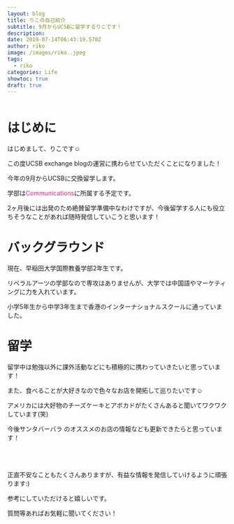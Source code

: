 ```yaml
---
layout: blog
title: りこの自己紹介
subtitle: 9月からUCSBに留学するりこです！
description: 　
date: 2019-07-14T06:43:19.570Z
author: riko
image: /images/riko..jpeg
tags:
  - riko
categories: Life
showtoc: true
draft: true
---
```

![]()

# はじめに

はじめまして、りこです☺︎<p>
この度UCSB exchange blogの運営に携わらせていただくことになりました！<p>
今年の9月からUCSBに交換留学します。<p>
学部は<font color="DeepPink">Communications</font>に所属する予定です。<p>
2ヶ月後には出発のため絶賛留学準備中なわけですが、今後留学する人にも役立ちそうなことがあれば随時発信していこうと思います！

# バックグラウンド

現在、早稲田大学国際教養学部2年生です。<p>
リベラルアーツの学部なので専攻はありませんが、大学では中国語やマーケティングに力を入れています。<p>
小学5年生から中学3年生まで香港のインターナショナルスクールに通っていました。

# 留学

留学中は勉強以外に課外活動などにも積極的に携わっていきたいと思っています！<p>
また、食べることが大好きなので色々なお店を開拓して巡りたいです☺︎<p>
アメリカには大好物のチーズケーキとアボカドがたくさんあると聞いてワクワクしています(笑)<p>
今後サンタバーバラ のオススメのお店の情報なども更新できたらと思っています！

<br> <br><br>
正直不安なこともたくさんありますが、有益な情報を発信していけるように頑張ります:)<p>
参考にしていただけると嬉しいです。<p>
質問等あればお気軽に聞いてください！
